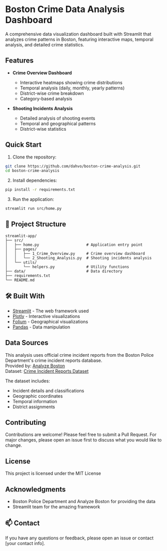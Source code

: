 # Boston Crime Data Analysis Dashboard

A comprehensive data visualization dashboard built with Streamlit that analyzes crime patterns in Boston, featuring interactive maps, temporal analysis, and detailed crime statistics.

## Features

- **Crime Overview Dashboard**
  - Interactive heatmaps showing crime distributions
  - Temporal analysis (daily, monthly, yearly patterns)
  - District-wise crime breakdown
  - Category-based analysis

- **Shooting Incidents Analysis**
  - Detailed analysis of shooting events
  - Temporal and geographical patterns
  - District-wise statistics

## Quick Start

1. Clone the repository:
```bash
git clone https://github.com/dahvo/boston-crime-analysis.git
cd boston-crime-analysis
```

2. Install dependencies:
```bash
pip install -r requirements.txt
```

3. Run the application:
```bash
streamlit run src/home.py
```

## 📁 Project Structure

```
streamlit-app/
├── src/
│   ├── home.py                     # Application entry point
│   ├── pages/
│   │   ├── 1_Crime_Overview.py     # Crime overview dashboard
│   │   └── 2_Shooting_Analysis.py  # Shooting incidents analysis
│   └── utils/
│       └── helpers.py              # Utility functions
├── data/                           # Data directory
├── requirements.txt
└── README.md
```

## 🛠️ Built With

- [Streamlit](https://streamlit.io/) - The web framework used
- [Plotly](https://plotly.com/) - Interactive visualizations
- [Folium](https://python-visualization.github.io/folium/) - Geographical visualizations
- [Pandas](https://pandas.pydata.org/) - Data manipulation

## Data Sources
This analysis uses official crime incident reports from the Boston Police Department's crime incident reports database. \
Provided by: [Analyze Boston](https://data.boston.gov/) \
Dataset: [Crime Incident Reports Dataset](https://data.boston.gov/dataset/crime-incident-reports-august-2015-to-date-source-new-system)  

The dataset includes:
- Incident details and classifications
- Geographic coordinates
- Temporal information
- District assignments

## Contributing

Contributions are welcome! Please feel free to submit a Pull Request. For major changes, please open an issue first to discuss what you would like to change.

## License

This project is licensed under the MIT License

## Acknowledgments

- Boston Police Department and Analyze Boston for providing the data
- Streamlit team for the amazing framework

## 📫 Contact

If you have any questions or feedback, please open an issue or contact [your contact info].